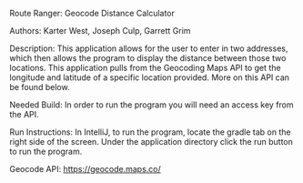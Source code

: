 Route Ranger: Geocode Distance Calculator 

Authors:
Karter West,
Joseph Culp,
Garrett Grim

Description:
This application allows for the user to enter in two addresses, which then allows the program to display the distance between those two locations. This application pulls from the Geocoding Maps API to get the longitude and latitude of a specific location provided. More on this API can be found below.

Needed Build: 
In order to run the program you will need an access key from the API. 

Run Instructions: 
In IntelliJ, to run the program, locate the gradle tab on the right side of the screen. Under the application directory click the run button to run the program.

Geocode API: https://geocode.maps.co/ 
